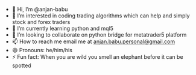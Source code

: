 - 👋 Hi, I’m @anjan-babu
- 👀 I’m interested in coding trading algorithms which can help and simply stock and forex traders
- 🌱 I’m currently learning python and mql5
- 💞️ I’m looking to collaborate on python bridge for metatrader5 platform
- 📫 How to reach me email me at anjan.babu.personal@gmail.com
- 😄 Pronouns: he/him/his
- ⚡ Fun fact: When you are wild you smell an elephant before it can be spotted

<!---
anjan-babu/anjan-babu is a ✨ special ✨ repository because its `README.md` (this file) appears on your GitHub profile.
You can click the Preview link to take a look at your changes.
--->
